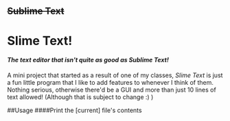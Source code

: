 ## ~~Sublime Text~~
# Slime Text! #

#### *The text editor that isn't quite as good as Sublime Text!*

A mini project that started as a result of one of my classes,
*Slime Text* is just a fun little program that I like to add features to whenever I think of them. Nothing serious, otherwise there'd be a GUI and more than just 10 lines of text allowed! (Although that is subject to change :) )

##Usage
####Print the [current] file's contents
```~$ p
